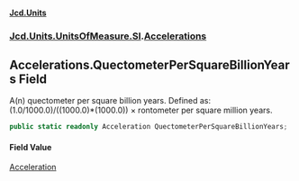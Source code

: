 #### [Jcd.Units](index.md 'index')
### [Jcd.Units.UnitsOfMeasure.SI](Jcd.Units.UnitsOfMeasure.SI.md 'Jcd.Units.UnitsOfMeasure.SI').[Accelerations](Accelerations.md 'Jcd.Units.UnitsOfMeasure.SI.Accelerations')

## Accelerations.QuectometerPerSquareBillionYears Field

A(n) quectometer per square billion years. Defined as: (1.0/1000.0)/((1000.0)*(1000.0)) × rontometer per square million years.

```csharp
public static readonly Acceleration QuectometerPerSquareBillionYears;
```

#### Field Value
[Acceleration](Acceleration.md 'Jcd.Units.UnitTypes.Acceleration')